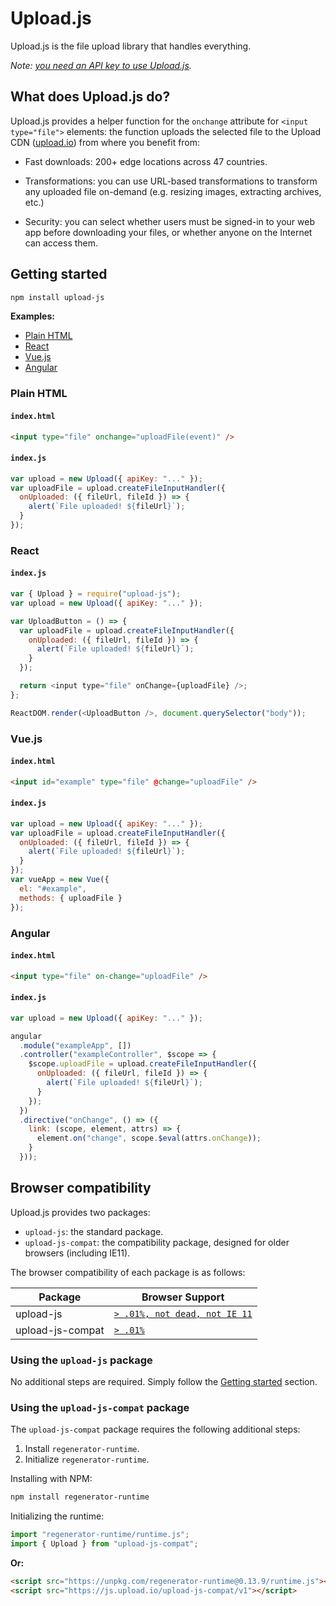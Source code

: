 # Upload.js

Upload.js is the file upload library that handles everything.

_Note: [you need an API key to use Upload.js](https://upload.io)._

## What does Upload.js do?

Upload.js provides a helper function for the `onchange` attribute for `<input type="file">` elements: the function uploads the selected file to the Upload CDN ([upload.io](https://upload.io)) from where you benefit from:

- Fast downloads: 200+ edge locations across 47 countries.

- Transformations: you can use URL-based transformations to transform any uploaded file on-demand (e.g. resizing images, extracting archives, etc.)

- Security: you can select whether users must be signed-in to your web app before downloading your files, or whether anyone on the Internet can access them.

## Getting started

```bash
npm install upload-js
```

**Examples:**

- [Plain HTML](#plain-html)
- [React](#react)
- [Vue.js](#vuejs)
- [Angular](#angular)

### Plain HTML

#### `index.html`

```html
<input type="file" onchange="uploadFile(event)" />
```

#### `index.js`

```javascript
var upload = new Upload({ apiKey: "..." });
var uploadFile = upload.createFileInputHandler({
  onUploaded: ({ fileUrl, fileId }) => {
    alert(`File uploaded! ${fileUrl}`);
  }
});
```

### React

#### `index.js`

```javascript
var { Upload } = require("upload-js");
var upload = new Upload({ apiKey: "..." });

var UploadButton = () => {
  var uploadFile = upload.createFileInputHandler({
    onUploaded: ({ fileUrl, fileId }) => {
      alert(`File uploaded! ${fileUrl}`);
    }
  });

  return <input type="file" onChange={uploadFile} />;
};

ReactDOM.render(<UploadButton />, document.querySelector("body"));
```

### Vue.js

#### `index.html`

```html
<input id="example" type="file" @change="uploadFile" />
```

#### `index.js`

```javascript
var upload = new Upload({ apiKey: "..." });
var uploadFile = upload.createFileInputHandler({
  onUploaded: ({ fileUrl, fileId }) => {
    alert(`File uploaded! ${fileUrl}`);
  }
});
var vueApp = new Vue({
  el: "#example",
  methods: { uploadFile }
});
```

### Angular

#### `index.html`

```html
<input type="file" on-change="uploadFile" />
```

#### `index.js`

```javascript
var upload = new Upload({ apiKey: "..." });

angular
  .module("exampleApp", [])
  .controller("exampleController", $scope => {
    $scope.uploadFile = upload.createFileInputHandler({
      onUploaded: ({ fileUrl, fileId }) => {
        alert(`File uploaded! ${fileUrl}`);
      }
    });
  })
  .directive("onChange", () => ({
    link: (scope, element, attrs) => {
      element.on("change", scope.$eval(attrs.onChange));
    }
  }));
```

## Browser compatibility

Upload.js provides two packages:

- `upload-js`: the standard package.
- `upload-js-compat`: the compatibility package, designed for older browsers (including IE11).

The browser compatibility of each package is as follows:

| Package          | Browser Support                                                                                   |
| ---------------- | ------------------------------------------------------------------------------------------------- |
| upload-js        | [`> .01%, not dead, not IE 11`](https://browserslist.dev/?q=PiAuMDElLCBub3QgZGVhZCwgbm90IElFIDEx) |
| upload-js-compat | [`> .01%`](https://browserslist.dev/?q=PiAuMDEl)                                                  |

### Using the `upload-js` package

No additional steps are required. Simply follow the [Getting started](#getting-started) section.

### Using the `upload-js-compat` package

The `upload-js-compat` package requires the following additional steps:

1. Install `regenerator-runtime`.
2. Initialize `regenerator-runtime`.

Installing with NPM:

```bash
npm install regenerator-runtime
```

Initializing the runtime:

```javascript
import "regenerator-runtime/runtime.js";
import { Upload } from "upload-js-compat";
```

**Or:**

```html
<script src="https://unpkg.com/regenerator-runtime@0.13.9/runtime.js"></script>
<script src="https://js.upload.io/upload-js-compat/v1"></script>
```
